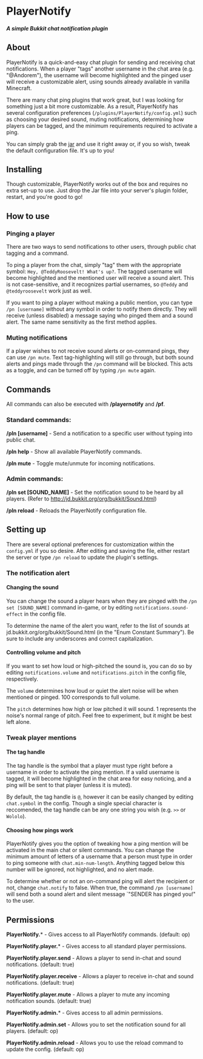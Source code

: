 <h1><a id="user-content-playernotify" class="anchor" href="#playernotify" aria-hidden="true"><span class="octicon octicon-link"></span></a>PlayerNotify</h1>

<h4><a id="user-content-a-simple-bukkit-chat-notification-plugin" class="anchor" href="#a-simple-bukkit-chat-notification-plugin" aria-hidden="true"><span class="octicon octicon-link"></span></a><em>A simple Bukkit chat notification plugin</em></h4>

<h2><a id="user-content-about" class="anchor" href="#about" aria-hidden="true"><span class="octicon octicon-link"></span></a>About</h2>

<p>PlayerNotify is a quick-and-easy chat plugin for sending and receiving chat notifications. When a player "tags"    another username in the chat area (e.g. "@Andorem"), the username will become highlighted and the pinged user will receive a customizable alert, using sounds already available in vanilla Minecraft. </p>

<p>There are many chat ping plugins that work great, but I was looking for something just a bit more customizable. As a result, PlayerNotify has several configuration preferences (<code>/plugins/PlayerNotify/config.yml</code>) such as choosing your desired sound, muting notifications, determining how players can be tagged, and the minimum requirements required to activate a ping. </p>

<p>You can simply grab the <a href="http://dev.bukkit.org/bukkit-plugins/playernotify">jar</a> and use it right away or, if you so wish, tweak the default configuration file. It's up to you!</p>

<h2><a id="user-content-installing" class="anchor" href="#installing" aria-hidden="true"><span class="octicon octicon-link"></span></a>Installing</h2>

<p>Though customizable, PlayerNotify works out of the box and requires no extra set-up to use. Just drop the Jar file into your server's plugin folder, restart, and you're good to go! </p>

<h2><a id="user-content-how-to-use" class="anchor" href="#how-to-use" aria-hidden="true"><span class="octicon octicon-link"></span></a>How to use</h2>

<h3><a id="user-content-pinging-a-player" class="anchor" href="#pinging-a-player" aria-hidden="true"><span class="octicon octicon-link"></span></a>Pinging a player</h3>

<p>There are two ways to send notifications to other users, through public chat tagging and a command. </p>

<p>To ping a player from the chat, simply "tag" them with the appropriate symbol: <code>Hey, @TeddyRoosevelt! What's up?</code>. The tagged username will become highlighted and the mentioned user will receive a sound alert. This is not case-sensitive, and it recognizes partial usernames, so <code>@Teddy</code> and <code>@teddyroosevelt</code> work just as well. </p>

<p>If you want to ping a player without making a public mention, you can type <code>/pn [username]</code> without any symbol in order to notify them directly. They will receive (unless disabled) a message saying who pinged them and a sound alert. The same name sensitivity as the first method applies.</p>

<h3><a id="user-content-muting-notifications" class="anchor" href="#muting-notifications" aria-hidden="true"><span class="octicon octicon-link"></span></a>Muting notifications</h3>

<p>If a player wishes to not receive sound alerts or on-command pings, they can use <code>/pn mute</code>. Text tag-highlighting will still go through, but both sound alerts and pings made through the <code>/pn</code> command will be blocked. This acts as a toggle, and can be turned off by typing <code>/pn mute</code> again.</p>

<h2><a id="user-content-commands" class="anchor" href="#commands" aria-hidden="true"><span class="octicon octicon-link"></span></a>Commands</h2>

<p>All commands can also be executed with <strong>/playernotify</strong> and <strong>/pf</strong>.</p>

<h3><a id="user-content-standard-commands" class="anchor" href="#standard-commands" aria-hidden="true"><span class="octicon octicon-link"></span></a>Standard commands:</h3>

<p><strong>/pln [username]</strong> - Send a notification to a specific user without typing into public chat.</p>

<p><strong>/pln help</strong> - Show all available PlayerNotify commands.</p>

<p><strong>/pln mute</strong> - Toggle mute/unmute for incoming notifications.</p>

<h3><a id="user-content-admin-commands" class="anchor" href="#admin-commands" aria-hidden="true"><span class="octicon octicon-link"></span></a>Admin commands:</h3>

<p><strong>/pln set [SOUND_NAME]</strong> - Set the notification sound to be heard by all players. (Refer to <a href="http://jd.bukkit.org/org/bukkit/Sound.html">http://jd.bukkit.org/org/bukkit/Sound.html</a>) </p>

<p><strong>/pln reload</strong> - Reloads the PlayerNotify configuration file.</p>

<h2><a id="user-content-setting-up" class="anchor" href="#setting-up" aria-hidden="true"><span class="octicon octicon-link"></span></a>Setting up</h2>

<p>There are several optional preferences for customization within the <code>config.yml</code> if you so desire. After editing and saving the file, either restart the server or type <code>/pn reload</code> to update the plugin's settings.</p>

<h3><a id="user-content-the-notification-alert" class="anchor" href="#the-notification-alert" aria-hidden="true"><span class="octicon octicon-link"></span></a>The notification alert</h3>

<h4><a id="user-content-changing-the-sound" class="anchor" href="#changing-the-sound" aria-hidden="true"><span class="octicon octicon-link"></span></a>Changing the sound</h4>

<p>You can change the sound a player hears when they are pinged with the <code>/pn set [SOUND_NAME]</code> command in-game, or by editing <code>notifications.sound-effect</code> in the config file.</p>

<p>To determine the name of the alert you want, refer to the list of sounds at jd.bukkit.org/org/bukkit/Sound.html (in the "Enum Constant Summary"). Be sure to include any underscores and correct capitalization. </p>

<h4><a id="user-content-controlling-volume-and-pitch" class="anchor" href="#controlling-volume-and-pitch" aria-hidden="true"><span class="octicon octicon-link"></span></a>Controlling volume and pitch</h4>

<p>If you want to set how loud or high-pitched the sound is, you can do so by editing <code>notifications.volume</code> and <code>notifications.pitch</code> in the config file, respectively.</p>

<p>The <code>volume</code> determines how loud or quiet the alert noise will be when mentioned or pinged. 100 corresponds to full volume. </p>

<p>The <code>pitch</code> determines how high or low pitched it will sound. 1 represents the noise's normal range of pitch. Feel free to experiment, but it might be best left alone. </p>

<h3><a id="user-content-tweak-player-mentions" class="anchor" href="#tweak-player-mentions" aria-hidden="true"><span class="octicon octicon-link"></span></a>Tweak player mentions</h3>

<h4><a id="user-content-the-tag-handle" class="anchor" href="#the-tag-handle" aria-hidden="true"><span class="octicon octicon-link"></span></a>The tag handle</h4>

<p>The tag handle is the symbol that a player must type right before a username in order to activate the ping mention. If a valid username is tagged, it will become highlighted in the chat area for easy noticing, and a ping will be sent to that player (unless it is muted). </p>

<p>By default, the tag handle is <code>@</code>, however it can be easily changed by editing <code>chat.symbol</code> in the config. Though a single special character is reccomended, the tag handle can be any one string you wish (e.g. <code>&gt;&gt;</code> or <code>Wololo</code>).</p>

<h4><a id="user-content-choosing-how-pings-work" class="anchor" href="#choosing-how-pings-work" aria-hidden="true"><span class="octicon octicon-link"></span></a>Choosing how pings work</h4>

<p>PlayerNotify gives you the option of tweaking how a ping mention will be activated in the main chat or silent commands. You can change the minimum amount of letters of a username that a person must type in order to ping someone with <code>chat.min-num-length</code>. Anything tagged below this number will be ignored, not highlighted, and no alert made.</p>

<p>To determine whether or not an on-command ping will alert the recipient or not, change <code>chat.notify</code> to false. When true, the command <code>/pn [username]</code> will send both a sound alert and silent message `"SENDER has pinged you!" to the user. </p>

<h2><a id="user-content-permissions" class="anchor" href="#permissions" aria-hidden="true"><span class="octicon octicon-link"></span></a>Permissions</h2>

<p><strong>PlayerNotify.</strong>* - Gives access to all PlayerNotify commands. (default: op)</p>

<p><strong>PlayerNotify.player.</strong>* - Gives access to all standard player permissions.</p>

<p><strong>PlayerNotify.player.send</strong> - Allows a player to send in-chat and sound notifications. (default: true)</p>

<p><strong>PlayerNotify.player.receive</strong> - Allows a player to receive in-chat and sound notifications. (default: true)</p>

<p><strong>PlayerNotify.player.mute</strong> - Allows a player to mute any incoming notification sounds. (default: true)</p>

<p><strong>PlayerNotify.admin.</strong>* - Gives access to all admin permissions.</p>

<p><strong>PlayerNotify.admin.set</strong> - Allows you to set the notification sound for all players. (default: op)</p>

<p><strong>PlayerNotify.admin.reload</strong> - Allows you to use the reload command to update the config. (default: op)</p>
